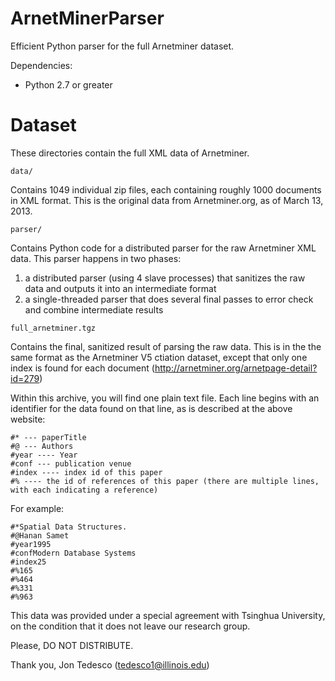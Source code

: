 ArnetMinerParser
================

Efficient Python parser for the full Arnetminer dataset.

Dependencies:

  - Python 2.7 or greater


Dataset
=======

These directories contain the full XML data of Arnetminer.

    data/

Contains 1049 individual zip files, each containing roughly 1000 documents
in XML format. This is the original data from Arnetminer.org, as of March 13, 2013.

    parser/

Contains Python code for a distributed parser for the raw Arnetminer XML data. This
parser happens in two phases:

  1. a distributed parser (using 4 slave processes) that sanitizes the raw data
    and outputs it into an intermediate format
  2. a single-threaded parser that does several final passes to error check and
     combine intermediate results


    full_arnetminer.tgz


Contains the final, sanitized result of parsing the raw data. This is in the the
same format as the Arnetminer V5 ctiation dataset, except that only one index
is found for each document (http://arnetminer.org/arnetpage-detail?id=279)

Within this archive, you will find one plain text file. Each line begins with an
identifier for the data found on that line, as is described at the above website:

    #* --- paperTitle
    #@ --- Authors
    #year ---- Year
    #conf --- publication venue
    #index ---- index id of this paper
    #% ---- the id of references of this paper (there are multiple lines, with each indicating a reference)

For example:

    #*Spatial Data Structures.
    #@Hanan Samet
    #year1995
    #confModern Database Systems
    #index25
    #%165
    #%464
    #%331
    #%963

This data was provided under a special agreement with Tsinghua University, on the condition that it does not leave our research group.

Please, DO NOT DISTRIBUTE.

Thank you,
Jon Tedesco (tedesco1@illinois.edu)
